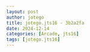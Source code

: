 ```yaml
---
layout: post
author: jotego
title: jotego.jts16 - 3b2a2fa
date: 2024-12-14
categories: [Arcade, jts16]
tags: [jotego.jts16]
---
```


